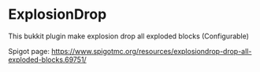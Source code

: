 # ExplosionDrop

This bukkit plugin make explosion drop all exploded blocks (Configurable)

Spigot page: https://www.spigotmc.org/resources/explosiondrop-drop-all-exploded-blocks.69751/
